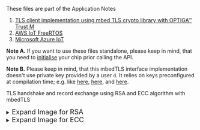 These files are part of the Application Notes
1. [TLS client implementation using mbed TLS crypto library with OPTIGA™ Trust M](https://github.com/Infineon/mbedtls-optiga-trust-m)
2. [AWS IoT FreeRTOS](https://github.com/Infineon/amazon-freertos-optiga-trust)
3. [Microsoft Azure IoT](https://github.com/Infineon/azure-optiga-trust-m) 

**Note A.** If you want to use these files standalone, please keep in mind, that you need to [initialise](https://github.com/Infineon/optiga-trust-m/wiki/Initialisation-hints) your chip prior calling the API.

**Note B.** Please keep in mind, that this mbedTLS interface implementation doesn't use private key provided by a user `d`. It relies on keys preconfigured at compilation time; e.g. like [here](https://github.com/Infineon/optiga-trust-m/blob/master/examples/mbedtls_port/trustm_ecdsa.c#L45), [here](https://github.com/Infineon/optiga-trust-m/blob/master/examples/mbedtls_port/trustm_ecdh.c#L42), and [here](https://github.com/Infineon/optiga-trust-m/blob/master/examples/mbedtls_port/trustm_rsa.c#L81).

TLS handshake and record exchange using RSA and ECC algorithm with mbedTLS
<details>
<summary><font size="+1">Expand Image for RSA</font></summary>
<br>
<img src="https://github.com/Infineon/mbedtls-optiga-trust-m/raw/master/extra/pictures/TLS_RSA_with_TLS_ECDHE_RSA_WITH_AES_128.jpg" height="" width="">
<summary>TLS handhake using cipher as MBEDTLS_TLS_ECDHE_RSA_WITH_AES_128_GCM_SHA256 with OPTIGA TrustM V1</summary>
<img src="https://github.com/Infineon/mbedtls-optiga-trust-m/raw/master/extra/pictures/TLS_RSA_with_TLS_RSA_WITH_AES_128.jpg" height="" width="">
<summary>TLS handhake using cipher as MBEDTLS_TLS_RSA_WITH_AES_128_GCM_SHA256 with OPTIGA TrustM V1</summary>
</details>					 
<details>
<summary><font size="+1">Expand Image for ECC</font></summary>
<br>
<img src="https://github.com/Infineon/mbedtls-optiga-trust-m/raw/master/extra/pictures/API.png" height="" width="">
<summary>TLS handhake using cipher as MBEDTLS_TLS_ECDHE_ECDSA_WITH_AES_128_GCM_SHA256 with OPTIGA™ Trust M V1</summary>
</details>

